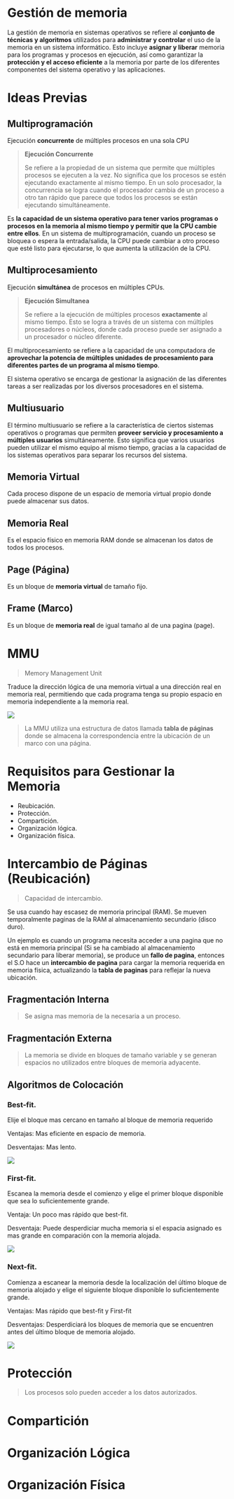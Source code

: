 # Gestión de memoria

La gestión de memoria en sistemas operativos se refiere al **conjunto de técnicas y algoritmos** utilizados para **administrar y controlar** el uso de la memoria en un sistema informático. Esto incluye **asignar y liberar** memoria para los programas y procesos en ejecución, así como garantizar la **protección y el acceso eficiente** a la memoria por parte de los diferentes componentes del sistema operativo y las aplicaciones.

<!-- toc -->

# Ideas Previas

## Multiprogramación

Ejecución **concurrente** de múltiples procesos en una sola CPU

> **Ejecución Concurrente**
> 
> Se refiere a la propiedad de un sistema que permite que múltiples procesos se ejecuten a la vez. No significa que los procesos se estén ejecutando exactamente al mismo tiempo. En un solo procesador, la concurrencia se logra cuando el procesador cambia de un proceso a otro tan rápido que parece que todos los procesos se están ejecutando simultáneamente.

Es **la capacidad de un sistema operativo para tener varios programas o procesos en la memoria al mismo tiempo y permitir que la CPU cambie entre ellos**. En un sistema de multiprogramación, cuando un proceso se bloquea o espera la entrada/salida, la CPU puede cambiar a otro proceso que esté listo para ejecutarse, lo que aumenta la utilización de la CPU.

## Multiprocesamiento

Ejecución **simultánea** de procesos en múltiples CPUs.

> **Ejecución Simultanea**
> 
> Se refiere a la ejecución de múltiples procesos **exactamente** al mismo tiempo. Esto se logra a través de un sistema con múltiples procesadores o núcleos, donde cada proceso puede ser asignado a un procesador o núcleo diferente.

El multiprocesamiento se refiere a la capacidad de una computadora de **aprovechar la potencia de múltiples unidades de procesamiento para diferentes partes de un programa al mismo tiempo**.

El sistema operativo se encarga de gestionar la asignación de las diferentes tareas a ser realizadas por los diversos procesadores en el sistema.

## Multiusuario

El término multiusuario se refiere a la característica de ciertos sistemas operativos o programas que permiten **proveer servicio y procesamiento a múltiples usuarios** simultáneamente. Esto significa que varios usuarios pueden utilizar el mismo equipo al mismo tiempo, gracias a la capacidad de los sistemas operativos para separar los recursos del sistema.

<!-- #Solucion cual es la diferencia entre multiprocesamiento y multiprogramación -->

<!-- #Solucion entoces? la multiprogramación no significa que varios programas se ejecuten simultáneamente en la CPU. En cambio, lo que sucede es que la CPU cambia rápidamente entre los programas, ejecutando una parte de cada uno de ellos a la vez. R: SI-->

<!-- #HuntleyOpened124 -->

## Memoria Virtual

Cada proceso dispone de un espacio de memoria virtual propio donde puede almacenar sus datos.

## Memoria Real

Es el espacio físico en memoria RAM donde se almacenan los datos de todos los procesos.

## Page (Página)

Es un bloque de **memoria virtual** de tamaño fijo.

## Frame (Marco)

Es un bloque de **memoria real** de igual tamaño al de una pagina (page).

# MMU

> Memory Management Unit

Traduce la dirección lógica de una memoria virtual a una dirección real en memoria real, permitiendo que cada programa tenga su propio espacio en memoria independiente a la memoria real.

![](./images/HuntleyOpened124.png) 

> La MMU utiliza una estructura de datos llamada **tabla de páginas** donde se almacena la correspondencia entre la ubicación de un marco con una página.

# Requisitos para Gestionar la Memoria

- Reubicación.
- Protección.
- Compartición.
- Organización lógica.
- Organización física.

# Intercambio de Páginas (Reubicación)

> Capacidad de intercambio.

Se usa cuando hay escasez de memoria principal (RAM). Se mueven temporalmente paginas de la RAM al almacenamiento secundario (disco duro).

Un ejemplo es cuando un programa necesita acceder a una pagina que no está en memoria principal (Si se ha cambiado al almacenamiento secundario para liberar memoria), se produce un **fallo de pagina**, entonces el S.O hace un **intercambio de pagina** para cargar la memoria requerida en memoria física, actualizando la **tabla de paginas** para reflejar la nueva ubicación.

## Fragmentación Interna

> Se asigna mas memoria de la necesaria a un proceso.

## Fragmentación Externa

> La memoria se divide en bloques de tamaño variable y se generan espacios no utilizados entre bloques de memoria adyacente.

## Algoritmos de Colocación

### Best-fit.

Elije el bloque mas cercano en tamaño al bloque de memoria requerido

Ventajas: Mas eficiente en espacio de memoria.

Desventajas: Mas lento.

![](./images/LaymanFlaps33-1.png) 

### First-fit.

Escanea la memoria desde el comienzo y elige el primer bloque disponible que sea lo suficientemente grande.

Ventaja: Un poco mas rápido que best-fit.

Desventaja: Puede desperdiciar mucha memoria si el espacia asignado es mas grande en comparación con la memoria alojada.

![](./images/LaymanFlaps33-2.png) 

### Next-fit.

Comienza a escanear la memoria desde la localización del último bloque de memoria alojado y elige el siguiente bloque disponible lo suficientemente grande.

Ventajas: Mas rápido que best-fit y First-fit

Desventajas: Desperdiciará los bloques de memoria que se encuentren antes del último bloque de memoria alojado.

![](./images/LaymanFlaps33-3.png) 

# Protección

> Los procesos solo pueden acceder a los datos autorizados.

# Compartición

# Organización Lógica

# Organización Física
